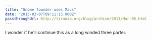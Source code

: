 ```yaml
---
title: "Gnome founder uses Macs"
date: "2013-03-07T09:11:15.000Z"
passthroughUrl: http://tirania.org/blog/archive/2013/Mar-05.html
---
```


I wonder if he'll continue this as a long winded three parter.
